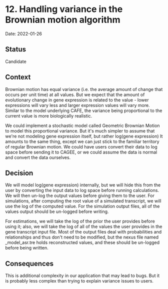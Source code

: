 # 12. Handling variance in the Brownian motion algorithm

Date: 2022-01-26

## Status

Candidate

## Context

Brownian motion has equal variance (i.e. the average amount of change that occurs per unit time) at all values.
But we expect that the amount of evolutionary change in gene expression is related to the value - lower expressions
will vary less and larger expression values will vary more. Similar to the model underlying CAFE, the variance 
being proportional to the current value is more biologically realistic.

We could implement a stochastic model called Geometric Brownian Motion to model this proportional variance.
But it's much simpler to assume that we're not modeling gene expression itself, but rather log(gene expression)
It amounts to the same thing, except we can just stick to the familiar territory of regular Brownian motion.
We could have users convert their data to log space before sending it to CAGEE, or we could assume the data
is normal and convert the data ourselves.

## Decision

We will model log(gene expression) internally, but we will hide this from the user by converting the input data
to log space before running calculations. We will then un-log the output values before giving them to the user.
For simulations, after computing the root value of a simulated transcript, we will use the log of the computed
value. For the simulation output files, all of the values output should be un-logged before writing.

For estimations, we will take the log of the prior the user provides before using it; also, we will take the 
log of all of the values the user provides in the gene transcript input file. Most of the output files deal with
probabilities and relationships and thus don't need to be modified, but the nexus file named _model_asr.tre holds
reconstructed values, and these should be un-logged before being written. 

## Consequences

This is additional complexity in our application that may lead to bugs. But it is probably less complex than 
trying to explain variance issues to users.